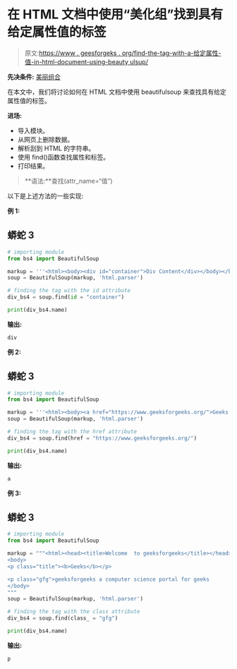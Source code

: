 # 在 HTML 文档中使用“美化组”找到具有给定属性值的标签

> 原文:[https://www . geesforgeks . org/find-the-tag-with-a-给定属性-值-in-html-document-using-beauty ulsup/](https://www.geeksforgeeks.org/find-the-tag-with-a-given-attribute-value-in-an-html-document-using-beautifulsoup/)

**先决条件:** [美丽组合](https://www.geeksforgeeks.org/beautifulsoup-object-python-beautifulsoup/)

在本文中，我们将讨论如何在 HTML 文档中使用 beautifulsoup 来查找具有给定属性值的标签。

**进场:**

*   导入模块。
*   从网页上删除数据。
*   解析刮到 HTML 的字符串。
*   使用 find()函数查找属性和标签。
*   打印结果。

> **语法:**查找(attr_name=“值”)

以下是上述方法的一些实现:

**例 1:**

## 蟒蛇 3

```py
# importing module 
from bs4 import BeautifulSoup 

markup = '''<html><body><div id="container">Div Content</div></body></html>'''
soup = BeautifulSoup(markup, 'html.parser') 

# finding the tag with the id attribute
div_bs4 = soup.find(id = "container") 

print(div_bs4.name)
```

**输出:**

```py
div
```

**例 2:**

## 蟒蛇 3

```py
# importing module 
from bs4 import BeautifulSoup 

markup = '''<html><body><a href="https://www.geeksforgeeks.org/">Geeks for Geeks</a></body></html>'''
soup = BeautifulSoup(markup, 'html.parser') 

# finding the tag with the href attribute
div_bs4 = soup.find(href = "https://www.geeksforgeeks.org/") 

print(div_bs4.name)
```

**输出:**

```py
a
```

**例 3:**

## 蟒蛇 3

```py
# importing module 
from bs4 import BeautifulSoup 

markup = """<html><head><title>Welcome  to geeksforgeeks</title></head> 
<body> 
<p class="title"><b>Geeks</b></p>

<p class="gfg">geeksforgeeks a computer science portal for geeks 
</body> 
"""
soup = BeautifulSoup(markup, 'html.parser') 

# finding the tag with the class attribute
div_bs4 = soup.find(class_ = "gfg") 

print(div_bs4.name)
```

**输出:**

```py
p
```